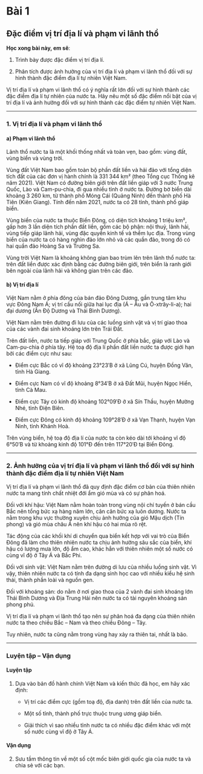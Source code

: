 # Bài 1
## Đặc điểm vị trí địa lí và phạm vi lãnh thổ

**Học xong bài này, em sẽ**:

1. Trình bày được đặc điểm vị trí địa lí.

2. Phân tích được ảnh hưởng của vị trí địa lí và phạm vi lãnh thổ đối với sự hình thành đặc điểm địa lí tự nhiên Việt Nam.

Vị trí địa lí và phạm vi lãnh thổ có ý nghĩa rất lớn đối với sự hình thành các đặc điểm địa lí tự nhiên của nước ta. Hãy nêu một số đặc điểm nổi bật của vị trí địa lí và ảnh hưởng đối với sự hình thành các đặc điểm tự nhiên Việt Nam.

---

### 1. Vị trí địa lí và phạm vi lãnh thổ
#### a) Phạm vi lãnh thổ

Lãnh thổ nước ta là một khối thống nhất và toàn vẹn, bao gồm: vùng đất, vùng biển và vùng trời.

Vùng đất Việt Nam bao gồm toàn bộ phần đất liền và hải đảo với tổng diện tích đất của các đơn vị hành chính là 331 344 km² (theo Tổng cục Thống kê năm 2021). Việt Nam có đường biên giới trên đất liền giáp với 3 nước Trung Quốc, Lào và Cam-pu-chia, đi qua nhiều tỉnh ở nước ta. Đường bờ biển dài khoảng 3 260 km, từ thành phố Móng Cái (Quảng Ninh) đến thành phố Hà Tiên (Kiên Giang). Tính đến năm 2021, nước ta có 28 tỉnh, thành phố giáp biển.

Vùng biển của nước ta thuộc Biển Đông, có diện tích khoảng 1 triệu km², gấp hơn 3 lần diện tích phần đất liền, gồm các bộ phận: nội thuỷ, lãnh hải, vùng tiếp giáp lãnh hải, vùng đặc quyền kinh tế và thềm lục địa. Trong vùng biển của nước ta có hàng nghìn đảo lớn nhỏ và các quần đảo, trong đó có hai quần đảo Hoàng Sa và Trường Sa.

Vùng trời Việt Nam là khoảng không gian bao trùm lên trên lãnh thổ nước ta: trên đất liền được xác định bằng các đường biên giới, trên biển là ranh giới bên ngoài của lãnh hải và không gian trên các đảo.

#### b) Vị trí địa lí

Việt Nam nằm ở phía đông của bán đảo Đông Dương, gần trung tâm khu vực Đông Nam Á; vị trí cầu nối giữa hai lục địa (Á – Âu và Ô-xtrây-li-a); hai đại dương (Ấn Độ Dương và Thái Bình Dương).

Việt Nam nằm trên đường đi lưu của các luồng sinh vật và vị trí giao thoa của các vành đai sinh khoáng lớn trên Trái Đất.

Trên đất liền, nước ta tiếp giáp với Trung Quốc ở phía bắc, giáp với Lào và Cam-pu-chia ở phía tây. Hệ toạ độ địa lí phần đất liền nước ta được giới hạn bởi các điểm cực như sau:
*   Điểm cực Bắc có vĩ độ khoảng 23°23′B ở xã Lũng Cú, huyện Đồng Văn, tỉnh Hà Giang.

*   Điểm cực Nam có vĩ độ khoảng 8°34′B ở xã Đất Mũi, huyện Ngọc Hiển, tỉnh Cà Mau.

*   Điểm cực Tây có kinh độ khoảng 102°09′Đ ở xã Sín Thầu, huyện Mường Nhé, tỉnh Điện Biên.

*   Điểm cực Đông có kinh độ khoảng 109°28′Đ ở xã Vạn Thạnh, huyện Vạn Ninh, tỉnh Khánh Hoà.

Trên vùng biển, hệ toạ độ địa lí của nước ta còn kéo dài tới khoảng vĩ độ 6°50′B và từ khoảng kinh độ 101°Đ đến trên 117°20′Đ tại Biển Đông.

---

### 2. Ảnh hưởng của vị trí địa lí và phạm vi lãnh thổ đối với sự hình thành đặc điểm địa lí tự nhiên Việt Nam

Vị trí địa lí và phạm vi lãnh thổ đã quy định đặc điểm cơ bản của thiên nhiên nước ta mang tính chất nhiệt đới ẩm gió mùa và có sự phân hoá.

Đối với khí hậu: Việt Nam nằm hoàn toàn trong vùng nội chí tuyến ở bán cầu Bắc nên tổng bức xạ hàng năm lớn, cân cân bức xạ luôn dương. Nước ta nằm trong khu vực thường xuyên chịu ảnh hưởng của gió Mậu dịch (Tín phong) và gió mùa châu Á nên khí hậu có hai mùa rõ rệt.

Tác động của các khối khí di chuyển qua biển kết hợp với vai trò của Biển Đông đã làm cho thiên nhiên nước ta chịu ảnh hưởng sâu sắc của biển, khí hậu có lượng mưa lớn, độ ẩm cao, khác hẳn với thiên nhiên một số nước có cùng vĩ độ ở Tây Á và Bắc Phi.

Đối với sinh vật: Việt Nam nằm trên đường di lưu của nhiều luồng sinh vật. Vì vậy, thiên nhiên nước ta có tính đa dạng sinh học cao với nhiều kiểu hệ sinh thái, thành phần loài và nguồn gen.

Đối với khoáng sản: do nằm ở nơi giao thoa của 2 vành đai sinh khoáng lớn Thái Bình Dương và Địa Trung Hải nên nước ta có tài nguyên khoáng sản phong phú.

Vị trí địa lí và phạm vi lãnh thổ tạo nên sự phân hoá đa dạng của thiên nhiên nước ta theo chiều Bắc – Nam và theo chiều Đông – Tây.

Tuy nhiên, nước ta cũng nằm trong vùng hay xảy ra thiên tai, nhất là bão.

---

### Luyện tập – Vận dụng
#### Luyện tập

1. Dựa vào bản đồ hành chính Việt Nam và kiến thức đã học, em hãy xác định:
    *   Vị trí các điểm cực (gồm toạ độ, địa danh) trên đất liền của nước ta.

    *   Một số tỉnh, thành phố trực thuộc trung ương giáp biển.

    *   Giải thích vì sao nhiều tỉnh nước ta có nhiều đặc điểm khác với một số nước cùng vĩ độ ở Tây Á.

#### Vận dụng

2. Sưu tầm thông tin về một số cột mốc biên giới quốc gia của nước ta và chia sẻ với các bạn.
